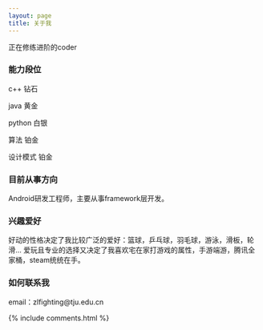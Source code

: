 ```yaml
---
layout: page
title: 关于我 
---
```


正在修练进阶的coder
<h3> 能力段位 </h3> 
<p>
c++ 钻石
<p>
java 黄金
<p>
python  白银
<p>
算法 铂金
<p>
设计模式 铂金
<p>
<h3> 目前从事方向 </h3> 
<p>
Android研发工程师，主要从事framework层开发。
<p>
<h3> 兴趣爱好 </h3>
<p>
好动的性格决定了我比较广泛的爱好：篮球，乒乓球，羽毛球，游泳，滑板，轮滑...
爱玩且专业的选择又决定了我喜欢宅在家打游戏的属性，手游端游，腾讯全家桶，steam统统在手。
<p>

<h3> 如何联系我 </h3>  

<p> 
email：zlfighting@tju.edu.cn
<p> 

{% include comments.html %}

